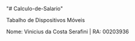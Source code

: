 "# Calculo-de-Salario" 

Tabalho de Dispositivos Móveis

Nome: Vinicius da Costa Serafini | RA: 00203936
